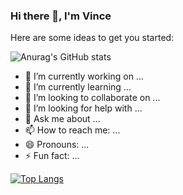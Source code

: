 ### Hi there 👋, I'm Vince

Here are some ideas to get you started:

![Anurag's GitHub stats](https://github-readme-stats.vercel.app/api?username=dev-techguy&show_icons=true&theme=radical)


- 🔭 I’m currently working on ...
- 🌱 I’m currently learning ...
- 👯 I’m looking to collaborate on ...
- 🤔 I’m looking for help with ...
- 💬 Ask me about ...
- 📫 How to reach me: ...
- 😄 Pronouns: ...
- ⚡ Fun fact: ...

[![Top Langs](https://github-readme-stats.vercel.app/api/top-langs/?username=dev-techguy&layout=compact)](https://github.com/dev-techguy/github-readme-stats)



